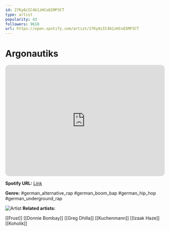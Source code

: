 ```yaml
---
id: 27Ky8zIC4b1zHCoQ1MP3CT
type: artist
popularity: 43
followers: 9610
url: https://open.spotify.com/artist/27Ky8zIC4b1zHCoQ1MP3CT
---
```

# Argonautiks

<iframe style="border-radius:12px" src="https://open.spotify.com/embed/artist/27Ky8zIC4b1zHCoQ1MP3CT" width="100%" height="352" frameBorder="0" allowfullscreen="" allow="autoplay; clipboard-write; encrypted-media; fullscreen; picture-in-picture" loading="lazy"></iframe>

**Spotify URL:** [Link](https://open.spotify.com/artist/27Ky8zIC4b1zHCoQ1MP3CT)

**Genre:**  #german_alternative_rap #german_boom_bap #german_hip_hop #german_underground_rap

![Artist](https://i.scdn.co/image/ab6761610000e5eb5f39d297581455310c82bbd0)
**Related artists:**

[[Frust]]
[[Donnie Bombay]]
[[Greg Dhilla]]
[[Kuchenmann]]
[[Izaak Haze]]
[[Koholik]]
